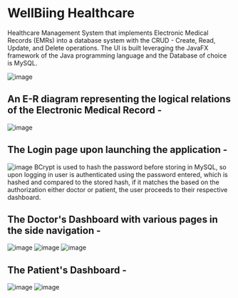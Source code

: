 # WellBiing Healthcare
Healthcare Management System that implements Electronic Medical Records (EMRs) into a database system with the CRUD - Create, Read, Update, and Delete operations.
The UI is built leveraging the JavaFX framework of the Java programming language and the Database of choice is MySQL. 

![image](https://github.com/spartny/WellBiing-Healthcare/assets/105193713/ec08a3cf-595f-4610-a79d-bcc3fd35fb4d)

## An E-R diagram representing the logical relations of the Electronic Medical Record -
![image](https://github.com/spartny/WellBiing-Healthcare/assets/105193713/9e566619-c12b-4a57-9f69-8f4c61b8a3f7)

## The Login page upon launching the application - 
![image](https://github.com/spartny/WellBiing-Healthcare/assets/105193713/8c675ff1-0da9-438a-a149-b44f84b9979c)
BCrypt is used to hash the password before storing in MySQL, so upon logging in user is authenticated using the password entered, which is hashed and compared to the stored hash, if it matches the based on the authorization either doctor or patient, the user proceeds to their respective dashboard.

## The Doctor's Dashboard with various pages in the side navigation -
![image](https://github.com/spartny/WellBiing-Healthcare/assets/105193713/d549cdc2-88d4-428b-b4c0-44b6fc0531a6)
![image](https://github.com/spartny/WellBiing-Healthcare/assets/105193713/aa5431f9-c417-4246-b9d5-6493088a8e55)
![image](https://github.com/spartny/WellBiing-Healthcare/assets/105193713/5f668795-b41e-4599-9142-16f2bcf637ee)

## The Patient's Dashboard - 
![image](https://github.com/spartny/WellBiing-Healthcare/assets/105193713/7bcd6f5e-b7e9-4a45-9cfd-b61d5559095a)
![image](https://github.com/spartny/WellBiing-Healthcare/assets/105193713/55e01d76-913f-41f6-88e3-ebd4ec893bc1)








